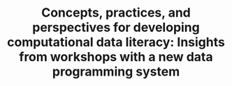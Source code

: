 ---
title: "Concepts, practices, and perspectives for developing computational data literacy: Insights from workshops with a new data programming system"
year: 2023
month: 6
authors:
  - Ruijia Cheng
  - Aayushi Dangol
  - Frances Marie Tabio Ello
  - Lingyu Wang
  - Sayamindu Dasgupta
venue: IDC 2023
pdf: 23_idc2.pdf
# slide: 23_idc2_slide.pdf
category:
  - "Design"
featured: true
image: "23_idc2.png" 
---
